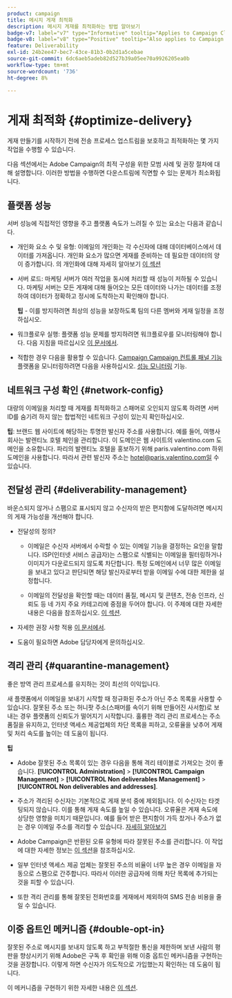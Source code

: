 ```yaml
---
product: campaign
title: 메시지 게재 최적화
description: 메시지 게재를 최적화하는 방법 알아보기
badge-v7: label="v7" type="Informative" tooltip="Applies to Campaign Classic v7"
badge-v8: label="v8" type="Positive" tooltip="Also applies to Campaign v8"
feature: Deliverability
exl-id: 24b2ee47-bec7-43ce-81b3-0b2d1a5cebae
source-git-commit: 6dc6aeb5adeb82d527b39a05ee70a9926205ea0b
workflow-type: tm+mt
source-wordcount: '736'
ht-degree: 8%

---
```


# 게재 최적화 {#optimize-delivery}



게재 만들기를 시작하기 전에 전송 프로세스 업스트림을 보호하고 최적화하는 몇 가지 작업을 수행할 수 있습니다.

다음 섹션에서는 Adobe Campaign의 최적 구성을 위한 모범 사례 및 권장 절차에 대해 설명합니다. 이러한 방법을 수행하면 다운스트림에 직면할 수 있는 문제가 최소화됩니다.

## 플랫폼 성능

서버 성능에 직접적인 영향을 주고 플랫폼 속도가 느려질 수 있는 요소는 다음과 같습니다.

* 개인화 요소 수 및 유형: 이메일의 개인화는 각 수신자에 대해 데이터베이스에서 데이터를 가져옵니다. 개인화 요소가 많으면 게재를 준비하는 데 필요한 데이터의 양이 증가합니다.  의 개인화에 대해 자세히 알아보기 [이 섹션](about-personalization.md)

* 서버 로드: 마케팅 서버가 여러 작업을 동시에 처리할 때 성능이 저하될 수 있습니다. 마케팅 서버는 모든 게재에 대해 들어오는 모든 데이터와 나가는 데이터를 조정하여 데이터가 정확하고 정시에 도착하는지 확인해야 합니다.

   **팁** - 이를 방지하려면 최상의 성능을 보장하도록 팀의 다른 멤버와 게재 일정을 조정하십시오.

* 워크플로우 실행: 플랫폼 성능 문제를 방지하려면 워크플로우를 모니터링해야 합니다. 다음 지침을 따르십시오 [이 문서에서](../../workflow/using/workflow-best-practices.md#execution-and-performance).

* 적합한 경우 다음을 활용할 수 있습니다. [Campaign Campaign 컨트롤 패널 기능](https://experienceleague.adobe.com/docs/control-panel/using/discover-control-panel/key-features.html?lang=ko) 플랫폼을 모니터링하려면 다음을 사용하십시오. [성능 모니터링](https://experienceleague.adobe.com/docs/control-panel/using/performance-monitoring/about-performance-monitoring.html?lang=ko) 기능.

## 네트워크 구성 확인 {#network-config}

대량의 이메일을 처리할 때 게재를 최적화하고 스패머로 오인되지 않도록 하려면 서버 ID를 숨기려 하지 않는 합법적인 네트워크 구성이 있는지 확인하십시오.

**팁**: 브랜드 웹 사이트에 해당하는 투명한 발신자 주소를 사용합니다. 예를 들어, 여행사 회사는 발렌티노 호텔 체인을 관리합니다. 이 도메인은 웹 사이트의 valentino.com 도메인을 소유합니다. 파리의 발렌티노 호텔을 홍보하기 위해 paris.valentino.com 하위 도메인을 사용합니다. 따라서 관련 발신자 주소는 hotel@paris.valentino.com일 수 있습니다.

## 전달성 관리 {#deliverability-management}

바운스되지 않거나 스팸으로 표시되지 않고 수신자의 받은 편지함에 도달하려면 메시지의 게재 가능성을 개선해야 합니다.

* 전달성의 정의?

   * 이메일은 수신자 서버에서 수락할 수 있는 이메일 기능을 결정하는 요인을 말합니다. ISP(인터넷 서비스 공급자)는 스팸으로 식별되는 이메일을 필터링하거나 이미지가 다운로드되지 않도록 차단합니다. 특정 도메인에서 너무 많은 이메일을 보내고 있다고 판단되면 해당 발신자로부터 받을 이메일 수에 대한 제한을 설정합니다.

   * 이메일의 전달성을 확인할 때는 데이터 품질, 메시지 및 콘텐츠, 전송 인프라, 신뢰도 등 네 가지 주요 카테고리에 중점을 두어야 합니다. 이 주제에 대한 자세한 내용은 다음을 참조하십시오. [이 섹션](about-deliverability.md).

* 자세한 권장 사항 적용 [이 문서에서](about-deliverability.md).

* 도움이 필요하면 Adobe 담당자에게 문의하십시오.

## 격리 관리 {#quarantine-management}

좋은 방역 관리 프로세스를 유지하는 것이 최선의 이익입니다.

새 플랫폼에서 이메일을 보내기 시작할 때 정규화된 주소가 아닌 주소 목록을 사용할 수 있습니다. 잘못된 주소 또는 허니팟 주소(스패머를 속이기 위해 만들어진 사서함)로 보내는 경우 플랫폼의 신뢰도가 떨어지기 시작합니다. 훌륭한 격리 관리 프로세스는 주소 품질을 유지하고, 인터넷 액세스 제공업체의 차단 목록을 피하고, 오류율을 낮추어 게재 및 처리 속도를 높이는 데 도움이 됩니다.

**팁**

* Adobe 잘못된 주소 목록이 있는 경우 다음을 통해 격리 테이블로 가져오는 것이 좋습니다. **[!UICONTROL Administration]** > **[!UICONTROL Campaign Management]** > **[!UICONTROL Non deliverables Management]** > **[!UICONTROL Non deliverables and addresses]**.

* 주소가 격리된 수신자는 기본적으로 게재 분석 중에 제외됩니다. 이 수신자는 타겟팅되지 않습니다. 이를 통해 게재 속도를 높일 수 있습니다. 오류율은 게재 속도에 상당한 영향을 미치기 때문입니다. 예를 들어 받은 편지함이 가득 찼거나 주소가 없는 경우 이메일 주소를 격리할 수 있습니다. [자세히 알아보기](#identifying-quarantined-addresses-for-a-delivery)

* Adobe Campaign은 반환된 오류 유형에 따라 잘못된 주소를 관리합니다. 이 작업에 대한 자세한 정보는 [이 섹션](understanding-quarantine-management.md)을 참조하십시오.


* 일부 인터넷 액세스 제공 업체는 잘못된 주소의 비율이 너무 높은 경우 이메일을 자동으로 스팸으로 간주합니다. 따라서 이러한 공급자에 의해 차단 목록에 추가되는 것을 피할 수 있습니다.

* 또한 격리 관리를 통해 잘못된 전화번호를 게재에서 제외하여 SMS 전송 비용을 줄일 수 있습니다.

## 이중 옵트인 메커니즘 {#double-opt-in}

잘못된 주소로 메시지를 보내지 않도록 하고 부적절한 통신을 제한하며 보낸 사람의 평판을 향상시키기 위해 Adobe은 구독 후 확인을 위해 이중 옵트인 메커니즘을 구현하는 것을 권장합니다. 이렇게 하면 수신자가 의도적으로 가입했는지 확인하는 데 도움이 됩니다.

이 메커니즘을 구현하기 위한 자세한 내용은 [이 섹션](../../web/using/use-cases--web-forms.md).
